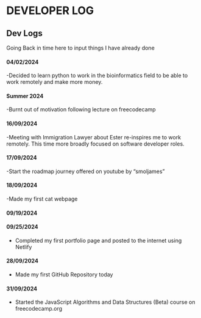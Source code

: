 # DEVELOPER LOG 

## Dev Logs 

Going Back in time here to input things I have already done 

#### 04/02/2024

-Decided to learn python to work in the bioinformatics field to be able to work remotely and make more money. 

#### Summer 2024 

-Burnt out of motivation following lecture on freecodecamp

#### 16/09/2024 

-Meeting with Immigration Lawyer about Ester re-inspires me to work remotely. This time more broadly focused on software developer roles.

#### 17/09/2024 

-Start the roadmap journey offered on youtube by “smoljames”

#### 18/09/2024

-Made my first cat webpage 

#### 09/19/2024


#### 09/25/2024 

- Completed my first portfolio page and posted to the internet using Netlify

#### 28/09/2024

- Made my first GitHub Repository today 

#### 31/09/2024 

- Started the JavaScript Algorithms and Data Structures (Beta) course on freecodecamp.org